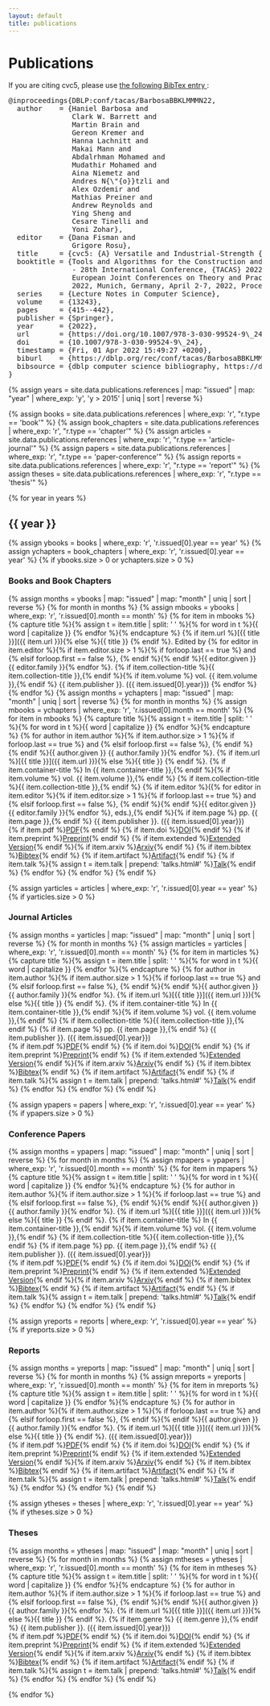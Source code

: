 ```yaml
---
layout: default
title: publications
---
```


# Publications


If you are citing cvc5, please use
<a href="https://dblp.org/rec/conf/tacas/BarbosaBBKLMMMN22.html?view=bibtex">
the following BibTex entry
</a>:
<pre>
@inproceedings{DBLP:conf/tacas/BarbosaBBKLMMMN22,
  author    = {Haniel Barbosa and
               Clark W. Barrett and
               Martin Brain and
               Gereon Kremer and
               Hanna Lachnitt and
               Makai Mann and
               Abdalrhman Mohamed and
               Mudathir Mohamed and
               Aina Niemetz and
               Andres N{\"{o}}tzli and
               Alex Ozdemir and
               Mathias Preiner and
               Andrew Reynolds and
               Ying Sheng and
               Cesare Tinelli and
               Yoni Zohar},
  editor    = {Dana Fisman and
               Grigore Rosu},
  title     = {cvc5: {A} Versatile and Industrial-Strength {SMT} Solver},
  booktitle = {Tools and Algorithms for the Construction and Analysis of Systems
               - 28th International Conference, {TACAS} 2022, Held as Part of the
               European Joint Conferences on Theory and Practice of Software, {ETAPS}
               2022, Munich, Germany, April 2-7, 2022, Proceedings, Part {I}},
  series    = {Lecture Notes in Computer Science},
  volume    = {13243},
  pages     = {415--442},
  publisher = {Springer},
  year      = {2022},
  url       = {https://doi.org/10.1007/978-3-030-99524-9\_24},
  doi       = {10.1007/978-3-030-99524-9\_24},
  timestamp = {Fri, 01 Apr 2022 15:49:27 +0200},
  biburl    = {https://dblp.org/rec/conf/tacas/BarbosaBBKLMMMN22.bib},
  bibsource = {dblp computer science bibliography, https://dblp.org},
}
</pre>

{% assign years = site.data.publications.references
  | map: "issued"
  | map: "year"
  | where_exp: 'y', 'y > 2015'
  | uniq | sort | reverse %}

{% assign books = site.data.publications.references
  | where_exp: 'r', "r.type == 'book'" %}
{% assign book_chapters = site.data.publications.references
  | where_exp: 'r', "r.type == 'chapter'" %}
{% assign articles = site.data.publications.references
  | where_exp: 'r', "r.type == 'article-journal'" %}
{% assign papers = site.data.publications.references
  | where_exp: 'r', "r.type == 'paper-conference'" %}
{% assign reports = site.data.publications.references
  | where_exp: 'r', "r.type == 'report'" %}
{% assign theses = site.data.publications.references
  | where_exp: 'r', "r.type == 'thesis'" %}

{% for year in years %}

## {{ year }}

{% assign ybooks = books
  | where_exp: 'r', 'r.issued[0].year == year' %}
{% assign ychapters = book_chapters
  | where_exp: 'r', 'r.issued[0].year == year' %}
{% if ybooks.size > 0 or ychapters.size > 0 %}
### Books and Book Chapters
{% assign months = ybooks
  | map: "issued"
  | map: "month"
  | uniq | sort | reverse %}
{% for month in months %}
{% assign mbooks = ybooks
  | where_exp: 'r', 'r.issued[0].month == month' %}
{% for item in mbooks %}
{% capture title %}{% assign t = item.title | split: ' ' %}{% for word in t %}{{ word | capitalize }} {% endfor %}{% endcapture %}
{% if item.url %}[{{ title }}]({{ item.url }}){% else %}{{ title }} {% endif %}. Edited by {% for editor in item.editor %}{% if item.editor.size > 1 %}{% if forloop.last == true %} and {% elsif forloop.first == false %}, {% endif %}{% endif %}{{ editor.given }} {{ editor.family }}{% endfor %}. {% if item.collection-title %}{{ item.collection-title }},{% endif %}{% if item.volume %} vol. {{ item.volume }},{% endif %} {{ item.publisher }}. ({{ item.issued[0].year}})
{% endfor %}
{% endfor %}
{% assign months = ychapters
  | map: "issued"
  | map: "month"
  | uniq | sort | reverse %}
{% for month in months %}
{% assign mbooks = ychapters
  | where_exp: 'r', 'r.issued[0].month == month' %}
{% for item in mbooks %}
{% capture title %}{% assign t = item.title | split: ' ' %}{% for word in t %}{{ word | capitalize }} {% endfor %}{% endcapture %}
{% for author in item.author %}{% if item.author.size > 1 %}{% if forloop.last == true %} and {% elsif forloop.first == false %}, {% endif %}{% endif %}{{ author.given }} {{ author.family }}{% endfor %}. {% if item.url %}[{{ title }}]({{ item.url }}){% else %}{{ title }} {% endif %}. {% if item.container-title %} In {{ item.container-title }},{% endif %}{% if item.volume %} vol. {{ item.volume }},{% endif %} {% if item.collection-title %}{{ item.collection-title }},{% endif %} {% if item.editor %}({% for editor in item.editor %}{% if item.editor.size > 1 %}{% if forloop.last == true %} and {% elsif forloop.first == false %}, {% endif %}{% endif %}{{ editor.given }} {{ editor.family }}{% endfor %}, eds.),{% endif %}{% if item.page %} pp. {{ item.page }},{% endif %} {{ item.publisher }}. ({{ item.issued[0].year}})
<br />
{% if item.pdf %}<a class="btn" href="{{ item.pdf | relative_url }}">PDF</a>{% endif %} {% if item.doi %}<a class="btn" href="http://dx.doi.org/{{ item.doi }}">DOI</a>{% endif %} {% if item.preprint %}<a class="btn" href="{{ item.preprint | relative_url }}">Preprint</a>{% endif %} {% if item.extended %}<a class="btn" href="{{ item.extended | relative_url }}">Extended Version</a>{% endif %}{% if item.arxiv %}<a class="btn" href="{{ item.arxiv}}">Arxiv</a>{% endif %} {% if item.bibtex %}<a class="btn" href="{{ item.bibtex | relative_url }}">Bibtex</a>{% endif %} {% if item.artifact %}<a class="btn" href="{{ item.artifact }}">Artifact</a>{% endif %} {% if item.talk %}{% assign t = item.talk | prepend: 'talks.html#' %}<a class="btn" href="{{ t | relative_url }}">Talk</a>{% endif %} 
{% endfor %}
{% endfor %}
{% endif %}

{% assign yarticles = articles
  | where_exp: 'r', 'r.issued[0].year == year' %}
{% if yarticles.size > 0 %}
### Journal Articles
{% assign months = yarticles
  | map: "issued"
  | map: "month"
  | uniq | sort | reverse %}
{% for month in months %}
{% assign marticles = yarticles
  | where_exp: 'r', 'r.issued[0].month == month' %}
{% for item in marticles %}
{% capture title %}{% assign t = item.title | split: ' ' %}{% for word in t %}{{ word | capitalize }} {% endfor %}{% endcapture %}
{% for author in item.author %}{% if item.author.size > 1 %}{% if forloop.last == true %} and {% elsif forloop.first == false %}, {% endif %}{% endif %}{{ author.given }} {{ author.family }}{% endfor %}. {% if item.url %}[{{ title }}]({{ item.url }}){% else %}{{ title }} {% endif %}. {% if item.container-title %} In {{ item.container-title }},{% endif %}{% if item.volume %} vol. {{ item.volume }},{% endif %} {% if item.collection-title %}{{ item.collection-title }},{% endif %} {% if item.page %} pp. {{ item.page }},{% endif %} {{ item.publisher }}. ({{ item.issued[0].year}})
<br />
{% if item.pdf %}<a class="btn" href="{{ item.pdf | relative_url }}">PDF</a>{% endif %} {% if item.doi %}<a class="btn" href="http://dx.doi.org/{{ item.doi }}">DOI</a>{% endif %} {% if item.preprint %}<a class="btn" href="{{ item.preprint | relative_url }}">Preprint</a>{% endif %} {% if item.extended %}<a class="btn" href="{{ item.extended | relative_url }}">Extended Version</a>{% endif %}{% if item.arxiv %}<a class="btn" href="{{ item.arxiv}}">Arxiv</a>{% endif %} {% if item.bibtex %}<a class="btn" href="{{ item.bibtex | relative_url }}">Bibtex</a>{% endif %} {% if item.artifact %}<a class="btn" href="{{ item.artifact }}">Artifact</a>{% endif %} {% if item.talk %}{% assign t = item.talk | prepend: 'talks.html#' %}<a class="btn" href="{{ t | relative_url }}">Talk</a>{% endif %} 
{% endfor %}
{% endfor %}
{% endif %}

{% assign ypapers = papers
  | where_exp: 'r', 'r.issued[0].year == year' %}
{% if ypapers.size > 0 %}
### Conference Papers
{% assign months = ypapers
  | map: "issued"
  | map: "month"
  | uniq | sort | reverse %}
{% for month in months %}
{% assign mpapers = ypapers
  | where_exp: 'r', 'r.issued[0].month == month' %}
{% for item in mpapers %}
{% capture title %}{% assign t = item.title | split: ' ' %}{% for word in t %}{{ word | capitalize }} {% endfor %}{% endcapture %}
{% for author in item.author %}{% if item.author.size > 1 %}{% if forloop.last == true %} and {% elsif forloop.first == false %}, {% endif %}{% endif %}{{ author.given }} {{ author.family }}{% endfor %}. {% if item.url %}[{{ title }}]({{ item.url }}){% else %}{{ title }} {% endif %}. {% if item.container-title %} In {{ item.container-title }},{% endif %}{% if item.volume %} vol. {{ item.volume }},{% endif %} {% if item.collection-title %}{{ item.collection-title }},{% endif %} {% if item.page %} pp. {{ item.page }},{% endif %} {{ item.publisher }}. ({{ item.issued[0].year}})
<br />
{% if item.pdf %}<a class="btn" href="{{ item.pdf | relative_url }}">PDF</a>{% endif %} {% if item.doi %}<a class="btn" href="http://dx.doi.org/{{ item.doi }}">DOI</a>{% endif %} {% if item.preprint %}<a class="btn" href="{{ item.preprint | relative_url }}">Preprint</a>{% endif %} {% if item.extended %}<a class="btn" href="{{ item.extended | relative_url }}">Extended Version</a>{% endif %}{% if item.arxiv %}<a class="btn" href="{{ item.arxiv}}">Arxiv</a>{% endif %} {% if item.bibtex %}<a class="btn" href="{{ item.bibtex | relative_url }}">Bibtex</a>{% endif %} {% if item.artifact %}<a class="btn" href="{{ item.artifact }}">Artifact</a>{% endif %} {% if item.talk %}{% assign t = item.talk | prepend: 'talks.html#' %}<a class="btn" href="{{ t | relative_url }}">Talk</a>{% endif %} 
{% endfor %}
{% endfor %}
{% endif %}

{% assign yreports = reports
  | where_exp: 'r', 'r.issued[0].year == year' %}
{% if yreports.size > 0 %}
### Reports
{% assign months = yreports
  | map: "issued"
  | map: "month"
  | uniq | sort | reverse %}
{% for month in months %}
{% assign mreports = yreports
  | where_exp: 'r', 'r.issued[0].month == month' %}
{% for item in mreports %}
{% capture title %}{% assign t = item.title | split: ' ' %}{% for word in t %}{{ word | capitalize }} {% endfor %}{% endcapture %}
{% for author in item.author %}{% if item.author.size > 1 %}{% if forloop.last == true %} and {% elsif forloop.first == false %}, {% endif %}{% endif %}{{ author.given }} {{ author.family }}{% endfor %}. {% if item.url %}[{{ title }}]({{ item.url }}){% else %}{{ title }} {% endif %}. ({{ item.issued[0].year}})
<br />
{% if item.pdf %}<a class="btn" href="{{ item.pdf | relative_url }}">PDF</a>{% endif %} {% if item.doi %}<a class="btn" href="http://dx.doi.org/{{ item.doi }}">DOI</a>{% endif %} {% if item.preprint %}<a class="btn" href="{{ item.preprint | relative_url }}">Preprint</a>{% endif %} {% if item.extended %}<a class="btn" href="{{ item.extended | relative_url }}">Extended Version</a>{% endif %}{% if item.arxiv %}<a class="btn" href="{{ item.arxiv}}">Arxiv</a>{% endif %} {% if item.bibtex %}<a class="btn" href="{{ item.bibtex | relative_url }}">Bibtex</a>{% endif %} {% if item.artifact %}<a class="btn" href="{{ item.artifact }}">Artifact</a>{% endif %} {% if item.talk %}{% assign t = item.talk | prepend: 'talks.html#' %}<a class="btn" href="{{ t | relative_url }}">Talk</a>{% endif %} 
{% endfor %}
{% endfor %}
{% endif %}

{% assign ytheses = theses
  | where_exp: 'r', 'r.issued[0].year == year' %}
{% if ytheses.size > 0 %}
### Theses
{% assign months = ytheses
  | map: "issued"
  | map: "month"
  | uniq | sort | reverse %}
{% for month in months %}
{% assign mtheses = ytheses
  | where_exp: 'r', 'r.issued[0].month == month' %}
{% for item in mtheses %}
{% capture title %}{% assign t = item.title | split: ' ' %}{% for word in t %}{{ word | capitalize }} {% endfor %}{% endcapture %}
{% for author in item.author %}{% if item.author.size > 1 %}{% if forloop.last == true %} and {% elsif forloop.first == false %}, {% endif %}{% endif %}{{ author.given }} {{ author.family }}{% endfor %}. {% if item.url %}[{{ title }}]({{ item.url }}){% else %}{{ title }} {% endif %}. {% if item.genre %} {{ item.genre }},{% endif %} {{ item.publisher }}. ({{ item.issued[0].year}})
<br />
{% if item.pdf %}<a class="btn" href="{{ item.pdf | relative_url }}">PDF</a>{% endif %} {% if item.doi %}<a class="btn" href="http://dx.doi.org/{{ item.doi }}">DOI</a>{% endif %} {% if item.preprint %}<a class="btn" href="{{ item.preprint | relative_url }}">Preprint</a>{% endif %} {% if item.extended %}<a class="btn" href="{{ item.extended | relative_url }}">Extended Version</a>{% endif %}{% if item.arxiv %}<a class="btn" href="{{ item.arxiv}}">Arxiv</a>{% endif %} {% if item.bibtex %}<a class="btn" href="{{ item.bibtex | relative_url }}">Bibtex</a>{% endif %} {% if item.artifact %}<a class="btn" href="{{ item.artifact }}">Artifact</a>{% endif %} {% if item.talk %}{% assign t = item.talk | prepend: 'talks.html#' %}<a class="btn" href="{{ t | relative_url }}">Talk</a>{% endif %} 
{% endfor %}
{% endfor %}
{% endif %}

{% endfor %}

